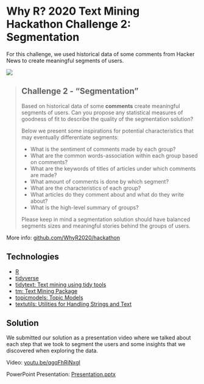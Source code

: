 # Why R? 2020 Text Mining Hackathon Challenge 2: Segmentation

For this challenge, we used historical data of some comments from Hacker News to create meaningful segments of users.

[![](http://whyr.pl/foundation/images/fulls/whyr2020/hackathon/hackathon2020.jpg)](http://whyr.pl/foundation/2020/hackathon/)

> ## Challenge 2 - “Segmentation”
>  
> Based on historical data of some **comments** create meaningful segments of users. Can you propose any statistical measures of goodness of fit to describe the quality of the segmentation solution?
> 
> Below we present some inspirations for potential characteristics that may eventually differentiate segments:
> 
> - What is the sentiment of comments made by each group?
> - What are the common words-association within each group based on comments?
> - What are the keywords of titles of articles under which comments are made?
> - What amount of comments is done by which segment?
> - What are the characteristics of each group? 
> - What articles do they comment about and what do they write about? 
> - What is the high-level summary of groups? 
> 
> Please keep in mind a segmentation solution should have balanced segments sizes and meaningful stories behind the groups of users.

More info: [github.com/WhyR2020/hackathon](https://github.com/WhyR2020/hackathon)


## Technologies

- [R](https://www.r-project.org/)
- [tidyverse](https://www.tidyverse.org/)
- [tidytext: Text mining using tidy tools](https://juliasilge.github.io/tidytext/)
- [tm: Text Mining Package](https://CRAN.R-project.org/package=tm)
- [topicmodels: Topic Models](https://CRAN.R-project.org/package=topicmodels)
- [textutils: Utilities for Handling Strings and Text](https://github.com/enricoschumann/textutils)


## Solution

We submitted our solution as a presentation video where we talked about each step that we took to segment the users and some insights that we discovered when exploring the data.

Video: [youtu.be/qgqFhRjNxgI](https://youtu.be/qgqFhRjNxgI)

PowerPoint Presentation: [Presentation.pptx](Presentation.pptx)

